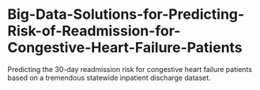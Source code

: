 # Big-Data-Solutions-for-Predicting-Risk-of-Readmission-for-Congestive-Heart-Failure-Patients
Predicting the 30-day readmission risk for congestive heart failure patients based on a tremendous statewide inpatient discharge dataset.
